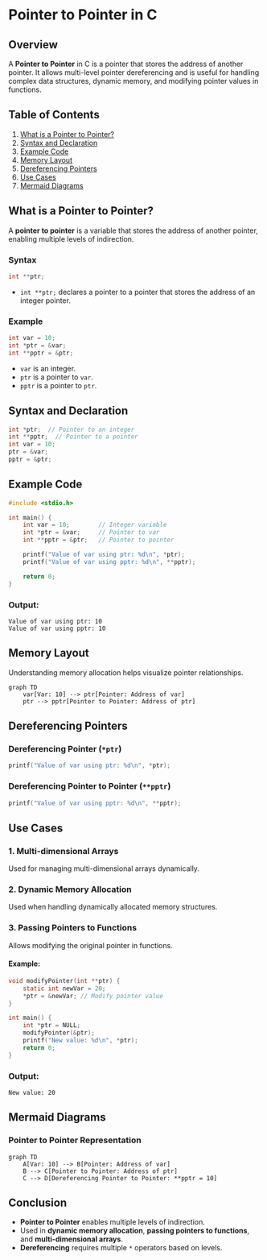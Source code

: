# Pointer to Pointer in C

## Overview
A **Pointer to Pointer** in C is a pointer that stores the address of another pointer. It allows multi-level pointer dereferencing and is useful for handling complex data structures, dynamic memory, and modifying pointer values in functions.

## Table of Contents
1. [What is a Pointer to Pointer?](#what-is-a-pointer-to-pointer)
2. [Syntax and Declaration](#syntax-and-declaration)
3. [Example Code](#example-code)
4. [Memory Layout](#memory-layout)
5. [Dereferencing Pointers](#dereferencing-pointers)
6. [Use Cases](#use-cases)
7. [Mermaid Diagrams](#mermaid-diagrams)

## What is a Pointer to Pointer?
A **pointer to pointer** is a variable that stores the address of another pointer, enabling multiple levels of indirection.

### Syntax
```c
int **ptr;
```
- `int **ptr;` declares a pointer to a pointer that stores the address of an integer pointer.

### Example
```c
int var = 10;
int *ptr = &var;
int **pptr = &ptr;
```
- `var` is an integer.
- `ptr` is a pointer to `var`.
- `pptr` is a pointer to `ptr`.

## Syntax and Declaration
```c
int *ptr;  // Pointer to an integer
int **pptr;  // Pointer to a pointer
int var = 10;
ptr = &var;
pptr = &ptr;
```

## Example Code
```c
#include <stdio.h>

int main() {
    int var = 10;        // Integer variable
    int *ptr = &var;     // Pointer to var
    int **pptr = &ptr;   // Pointer to pointer

    printf("Value of var using ptr: %d\n", *ptr);
    printf("Value of var using pptr: %d\n", **pptr);

    return 0;
}
```
### Output:
```
Value of var using ptr: 10
Value of var using pptr: 10
```

## Memory Layout
Understanding memory allocation helps visualize pointer relationships.

```mermaid
graph TD
    var[Var: 10] --> ptr[Pointer: Address of var]
    ptr --> pptr[Pointer to Pointer: Address of ptr]
```

## Dereferencing Pointers
### Dereferencing Pointer (`*ptr`)
```c
printf("Value of var using ptr: %d\n", *ptr);
```
### Dereferencing Pointer to Pointer (`**pptr`)
```c
printf("Value of var using pptr: %d\n", **pptr);
```

## Use Cases
### 1. Multi-dimensional Arrays
Used for managing multi-dimensional arrays dynamically.

### 2. Dynamic Memory Allocation
Used when handling dynamically allocated memory structures.

### 3. Passing Pointers to Functions
Allows modifying the original pointer in functions.

#### Example:
```c
void modifyPointer(int **ptr) {
    static int newVar = 20;
    *ptr = &newVar; // Modify pointer value
}

int main() {
    int *ptr = NULL;
    modifyPointer(&ptr);
    printf("New value: %d\n", *ptr);
    return 0;
}
```
### Output:
```
New value: 20
```

## Mermaid Diagrams

### Pointer to Pointer Representation
```mermaid
graph TD
    A[Var: 10] --> B[Pointer: Address of var]
    B --> C[Pointer to Pointer: Address of ptr]
    C --> D[Dereferencing Pointer to Pointer: **pptr = 10]
```

## Conclusion
- **Pointer to Pointer** enables multiple levels of indirection.
- Used in **dynamic memory allocation**, **passing pointers to functions**, and **multi-dimensional arrays**.
- **Dereferencing** requires multiple `*` operators based on levels.
